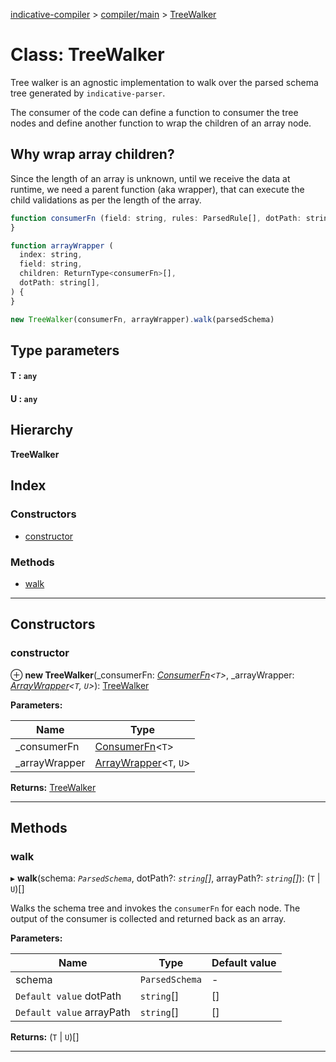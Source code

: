[indicative-compiler](../README.md) > [compiler/main](../modules/compiler_main.md) > [TreeWalker](../classes/compiler_main.treewalker.md)

# Class: TreeWalker

Tree walker is an agnostic implementation to walk over the parsed schema tree generated by `indicative-parser`.

The consumer of the code can define a function to consumer the tree nodes and define another function to wrap the children of an array node.

Why wrap array children?
------------------------

Since the length of an array is unknown, until we receive the data at runtime, we need a parent function (aka wrapper), that can execute the child validations as per the length of the array.

```js
function consumerFn (field: string, rules: ParsedRule[], dotPath: string[], pointer: string) {
}

function arrayWrapper (
  index: string,
  field: string,
  children: ReturnType<consumerFn>[],
  dotPath: string[],
) {
}

new TreeWalker(consumerFn, arrayWrapper).walk(parsedSchema)
```

## Type parameters
#### T :  `any`
#### U :  `any`
## Hierarchy

**TreeWalker**

## Index

### Constructors

* [constructor](compiler_main.treewalker.md#constructor)

### Methods

* [walk](compiler_main.treewalker.md#walk)

---

## Constructors

<a id="constructor"></a>

###  constructor

⊕ **new TreeWalker**(_consumerFn: *[ConsumerFn](../modules/compiler_main.md#consumerfn)<`T`>*, _arrayWrapper: *[ArrayWrapper](../modules/compiler_main.md#arraywrapper)<`T`, `U`>*): [TreeWalker](compiler_main.treewalker.md)

**Parameters:**

| Name | Type |
| ------ | ------ |
| _consumerFn | [ConsumerFn](../modules/compiler_main.md#consumerfn)<`T`> |
| _arrayWrapper | [ArrayWrapper](../modules/compiler_main.md#arraywrapper)<`T`, `U`> |

**Returns:** [TreeWalker](compiler_main.treewalker.md)

___

## Methods

<a id="walk"></a>

###  walk

▸ **walk**(schema: *`ParsedSchema`*, dotPath?: *`string`[]*, arrayPath?: *`string`[]*): (`T` \| `U`)[]

Walks the schema tree and invokes the `consumerFn` for each node. The output of the consumer is collected and returned back as an array.

**Parameters:**

| Name | Type | Default value |
| ------ | ------ | ------ |
| schema | `ParsedSchema` | - |
| `Default value` dotPath | `string`[] |  [] |
| `Default value` arrayPath | `string`[] |  [] |

**Returns:** (`T` \| `U`)[]

___

